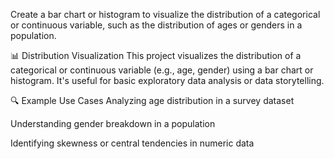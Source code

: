 Create a bar chart or histogram to visualize the distribution of a categorical or continuous variable, such as the distribution of ages or genders in a population.


📊 Distribution Visualization
This project visualizes the distribution of a categorical or continuous variable (e.g., age, gender) using a bar chart or histogram. It's useful for basic exploratory data analysis or data storytelling.

🔍 Example Use Cases
Analyzing age distribution in a survey dataset

Understanding gender breakdown in a population

Identifying skewness or central tendencies in numeric data
